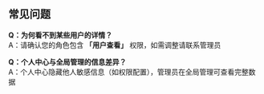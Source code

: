 
## 常见问题
**Q：为何看不到某些用户的详情？**  
A：请确认您的角色包含 **「用户查看」** 权限，如需调整请联系管理员

**Q：个人中心与全局管理的信息差异？**  
A：个人中心隐藏他人敏感信息（如权限配置），管理员在全局管理可查看完整数据
